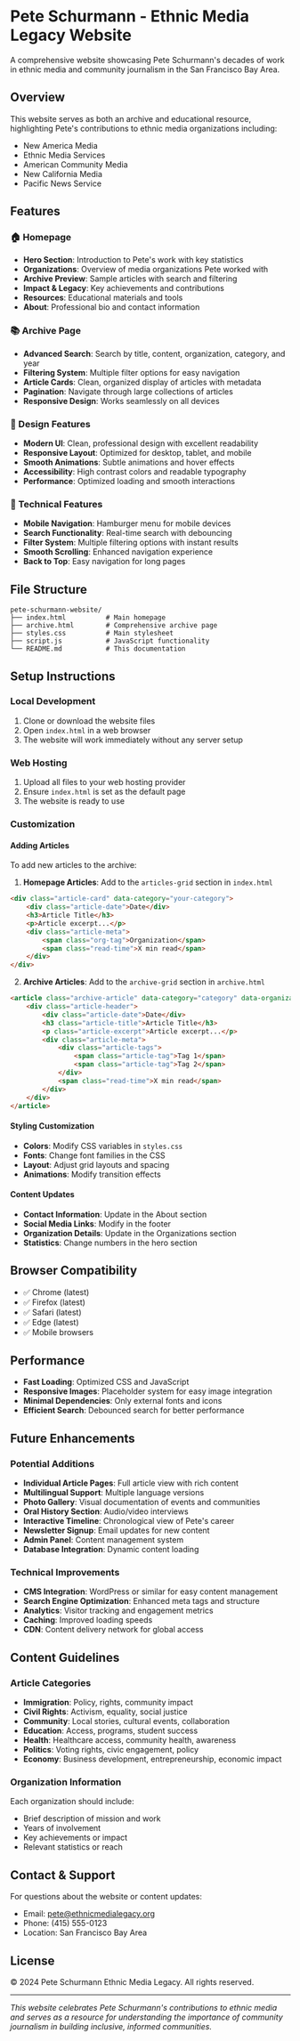 # Pete Schurmann - Ethnic Media Legacy Website

A comprehensive website showcasing Pete Schurmann's decades of work in ethnic media and community journalism in the San Francisco Bay Area.

## Overview

This website serves as both an archive and educational resource, highlighting Pete's contributions to ethnic media organizations including:
- New America Media
- Ethnic Media Services  
- American Community Media
- New California Media
- Pacific News Service

## Features

### 🏠 Homepage
- **Hero Section**: Introduction to Pete's work with key statistics
- **Organizations**: Overview of media organizations Pete worked with
- **Archive Preview**: Sample articles with search and filtering
- **Impact & Legacy**: Key achievements and contributions
- **Resources**: Educational materials and tools
- **About**: Professional bio and contact information

### 📚 Archive Page
- **Advanced Search**: Search by title, content, organization, category, and year
- **Filtering System**: Multiple filter options for easy navigation
- **Article Cards**: Clean, organized display of articles with metadata
- **Pagination**: Navigate through large collections of articles
- **Responsive Design**: Works seamlessly on all devices

### 🎨 Design Features
- **Modern UI**: Clean, professional design with excellent readability
- **Responsive Layout**: Optimized for desktop, tablet, and mobile
- **Smooth Animations**: Subtle animations and hover effects
- **Accessibility**: High contrast colors and readable typography
- **Performance**: Optimized loading and smooth interactions

### 🔧 Technical Features
- **Mobile Navigation**: Hamburger menu for mobile devices
- **Search Functionality**: Real-time search with debouncing
- **Filter System**: Multiple filtering options with instant results
- **Smooth Scrolling**: Enhanced navigation experience
- **Back to Top**: Easy navigation for long pages

## File Structure

```
pete-schurmann-website/
├── index.html          # Main homepage
├── archive.html        # Comprehensive archive page
├── styles.css          # Main stylesheet
├── script.js           # JavaScript functionality
└── README.md           # This documentation
```

## Setup Instructions

### Local Development
1. Clone or download the website files
2. Open `index.html` in a web browser
3. The website will work immediately without any server setup

### Web Hosting
1. Upload all files to your web hosting provider
2. Ensure `index.html` is set as the default page
3. The website is ready to use

### Customization

#### Adding Articles
To add new articles to the archive:

1. **Homepage Articles**: Add to the `articles-grid` section in `index.html`
```html
<div class="article-card" data-category="your-category">
    <div class="article-date">Date</div>
    <h3>Article Title</h3>
    <p>Article excerpt...</p>
    <div class="article-meta">
        <span class="org-tag">Organization</span>
        <span class="read-time">X min read</span>
    </div>
</div>
```

2. **Archive Articles**: Add to the `archive-grid` section in `archive.html`
```html
<article class="archive-article" data-category="category" data-organization="Organization" data-year="YYYY">
    <div class="article-header">
        <div class="article-date">Date</div>
        <h3 class="article-title">Article Title</h3>
        <p class="article-excerpt">Article excerpt...</p>
        <div class="article-meta">
            <div class="article-tags">
                <span class="article-tag">Tag 1</span>
                <span class="article-tag">Tag 2</span>
            </div>
            <span class="read-time">X min read</span>
        </div>
    </div>
</article>
```

#### Styling Customization
- **Colors**: Modify CSS variables in `styles.css`
- **Fonts**: Change font families in the CSS
- **Layout**: Adjust grid layouts and spacing
- **Animations**: Modify transition effects

#### Content Updates
- **Contact Information**: Update in the About section
- **Social Media Links**: Modify in the footer
- **Organization Details**: Update in the Organizations section
- **Statistics**: Change numbers in the hero section

## Browser Compatibility

- ✅ Chrome (latest)
- ✅ Firefox (latest)
- ✅ Safari (latest)
- ✅ Edge (latest)
- ✅ Mobile browsers

## Performance

- **Fast Loading**: Optimized CSS and JavaScript
- **Responsive Images**: Placeholder system for easy image integration
- **Minimal Dependencies**: Only external fonts and icons
- **Efficient Search**: Debounced search for better performance

## Future Enhancements

### Potential Additions
- **Individual Article Pages**: Full article view with rich content
- **Multilingual Support**: Multiple language versions
- **Photo Gallery**: Visual documentation of events and communities
- **Oral History Section**: Audio/video interviews
- **Interactive Timeline**: Chronological view of Pete's career
- **Newsletter Signup**: Email updates for new content
- **Admin Panel**: Content management system
- **Database Integration**: Dynamic content loading

### Technical Improvements
- **CMS Integration**: WordPress or similar for easy content management
- **Search Engine Optimization**: Enhanced meta tags and structure
- **Analytics**: Visitor tracking and engagement metrics
- **Caching**: Improved loading speeds
- **CDN**: Content delivery network for global access

## Content Guidelines

### Article Categories
- **Immigration**: Policy, rights, community impact
- **Civil Rights**: Activism, equality, social justice
- **Community**: Local stories, cultural events, collaboration
- **Education**: Access, programs, student success
- **Health**: Healthcare access, community health, awareness
- **Politics**: Voting rights, civic engagement, policy
- **Economy**: Business development, entrepreneurship, economic impact

### Organization Information
Each organization should include:
- Brief description of mission and work
- Years of involvement
- Key achievements or impact
- Relevant statistics or reach

## Contact & Support

For questions about the website or content updates:
- Email: pete@ethnicmedialegacy.org
- Phone: (415) 555-0123
- Location: San Francisco Bay Area

## License

© 2024 Pete Schurmann Ethnic Media Legacy. All rights reserved.

---

*This website celebrates Pete Schurmann's contributions to ethnic media and serves as a resource for understanding the importance of community journalism in building inclusive, informed communities.*
